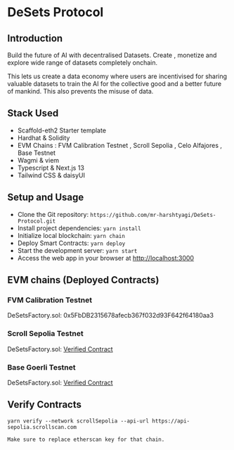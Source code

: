 # DeSets Protocol

## Introduction

Build the future of AI with decentralised Datasets. Create , monetize and explore wide range of datasets completely onchain.

This lets us create a data economy where users are incentivised for sharing valuable datasets to train the AI for the collective good and a better future of mankind. This also prevents the misuse of data.

## Stack Used

- Scaffold-eth2 Starter template
- Hardhat & Solidity
- EVM Chains : FVM Calibration Testnet , Scroll Sepolia , Celo Alfajores , Base Testnet
- Wagmi & viem
- Typescript & Next.js 13
- Tailwind CSS & daisyUI

## Setup and Usage

- Clone the Git repository: `https://github.com/mr-harshtyagi/DeSets-Protocol.git`
- Install project dependencies: `yarn install`
- Initialize local blockchain: `yarn chain`
- Deploy Smart Contracts: `yarn deploy`
- Start the development server: `yarn start`
- Access the web app in your browser at [http://localhost:3000](http://localhost:3000)

## EVM chains (Deployed Contracts)

### FVM Calibration Testnet

DeSetsFactory.sol: 0x5FbDB2315678afecb367f032d93F642f64180aa3

### Scroll Sepolia Testnet

DeSetsFactory.sol: [Verified Contract](https://sepolia.scrollscan.com/address/0xe13b39399d77cabd00b9d964bfbb235a60720d1f)

### Base Goerli Testnet

DeSetsFactory.sol: [Verified Contract](https://base-goerli.blockscout.com/address/0x0B7E379D119C58D8beFB5661e6615BedDAc9C811)

## Verify Contracts

```
yarn verify --network scrollSepolia --api-url https://api-sepolia.scrollscan.com

Make sure to replace etherscan key for that chain.
```
